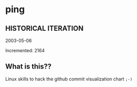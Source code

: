# ping

## HISTORICAL ITERATION
2003-05-06

Incremented: 2164

## What is this?? 
Linux skills to hack the github commit visualization chart `;-)`
